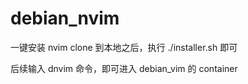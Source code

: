 # debian_nvim
一键安装 nvim
clone 到本地之后，执行 ./installer.sh 即可

后续输入 dnvim 命令，即可进入 debian_vim 的 container

